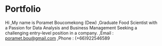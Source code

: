 # Portfolio
Hi
,My name is Poramet Boucomekong (Dew)
,Graduate Food Scientist with a Passion for Data Analysis and Business Management Seeking a challenging entry-level position in a company.
,Email : poramet.bou@gmail.com
,Phone : (+66)922546589
